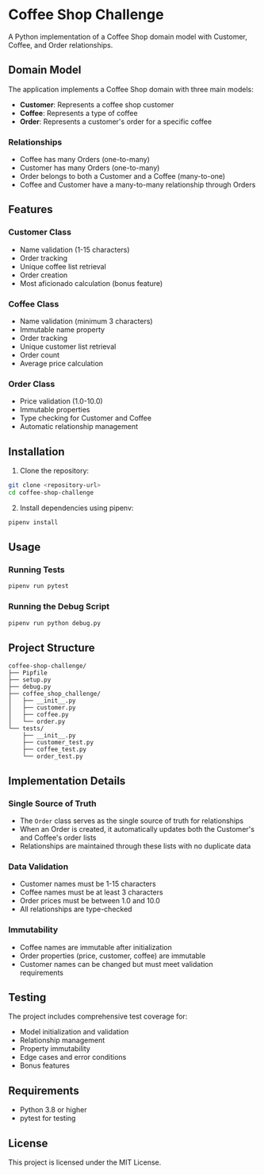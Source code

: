 # Coffee Shop Challenge

A Python implementation of a Coffee Shop domain model with Customer, Coffee, and Order relationships.

## Domain Model

The application implements a Coffee Shop domain with three main models:

- **Customer**: Represents a coffee shop customer
- **Coffee**: Represents a type of coffee
- **Order**: Represents a customer's order for a specific coffee

### Relationships

- Coffee has many Orders (one-to-many)
- Customer has many Orders (one-to-many)
- Order belongs to both a Customer and a Coffee (many-to-one)
- Coffee and Customer have a many-to-many relationship through Orders

## Features

### Customer Class

- Name validation (1-15 characters)
- Order tracking
- Unique coffee list retrieval
- Order creation
- Most aficionado calculation (bonus feature)

### Coffee Class

- Name validation (minimum 3 characters)
- Immutable name property
- Order tracking
- Unique customer list retrieval
- Order count
- Average price calculation

### Order Class

- Price validation (1.0-10.0)
- Immutable properties
- Type checking for Customer and Coffee
- Automatic relationship management

## Installation

1. Clone the repository:

```bash
git clone <repository-url>
cd coffee-shop-challenge
```

2. Install dependencies using pipenv:

```bash
pipenv install
```

## Usage

### Running Tests

```bash
pipenv run pytest
```

### Running the Debug Script

```bash
pipenv run python debug.py
```

## Project Structure

```
coffee-shop-challenge/
├── Pipfile
├── setup.py
├── debug.py
├── coffee_shop_challenge/
│   ├── __init__.py
│   ├── customer.py
│   ├── coffee.py
│   └── order.py
└── tests/
    ├── __init__.py
    ├── customer_test.py
    ├── coffee_test.py
    └── order_test.py
```

## Implementation Details

### Single Source of Truth

- The `Order` class serves as the single source of truth for relationships
- When an Order is created, it automatically updates both the Customer's and Coffee's order lists
- Relationships are maintained through these lists with no duplicate data

### Data Validation

- Customer names must be 1-15 characters
- Coffee names must be at least 3 characters
- Order prices must be between 1.0 and 10.0
- All relationships are type-checked

### Immutability

- Coffee names are immutable after initialization
- Order properties (price, customer, coffee) are immutable
- Customer names can be changed but must meet validation requirements

## Testing

The project includes comprehensive test coverage for:

- Model initialization and validation
- Relationship management
- Property immutability
- Edge cases and error conditions
- Bonus features

## Requirements

- Python 3.8 or higher
- pytest for testing

## License

This project is licensed under the MIT License.
